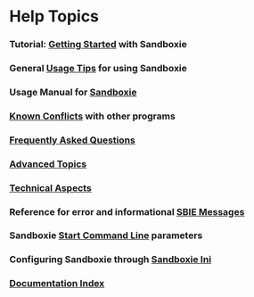 # Help Topics

### Tutorial: [Getting Started](GettingStarted.md) with Sandboxie

### General [Usage Tips](UsageTips.md) for using Sandboxie

### Usage Manual for [Sandboxie](SandboxieControl.md)

### [Known Conflicts](SandboxieKnownConflicts.md) with other programs

### [Frequently Asked Questions](FrequentlyAskedQuestions.md)

### [Advanced Topics](AdvancedTopics.md)

### [Technical Aspects](TechnicalAspects.md)

### Reference for error and informational [SBIE Messages](SBIEMessages.md)

### Sandboxie [Start Command Line](StartCommandLine.md) parameters

### Configuring Sandboxie through [Sandboxie Ini](SandboxieIni.md)

### [Documentation Index](AllPages.md)
